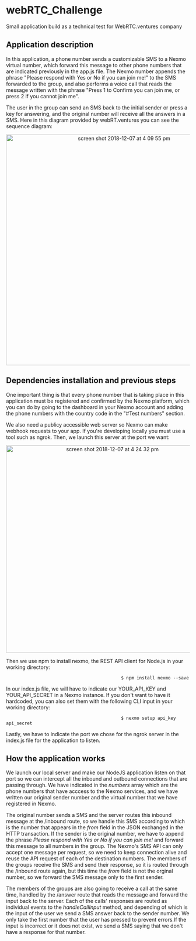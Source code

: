 # webRTC_Challenge
Small application build as a technical test for WebRTC.ventures company

## Application description

In this application, a phone number sends a customizable SMS to a Nexmo virtual number, which forward this message to other phone numbers that are indicated previously in the app.js file. The Nexmo number appends the phrase "Please respond with Yes or No if you can join me!" to the SMS forwarded to the group, and also performs a voice call that reads the message written with the phrase "Press 1 to Confirm you can join me, or press 2 if you cannot join me". 

The user in the group can send an SMS back to the initial sender or press a key for answering, and the original number will receive all the answers in a SMS. Here in this diagram provided by webRT.ventures you can see the sequence diagram:

<p align="center">
<img width="631" alt="screen shot 2018-12-07 at 4 09 55 pm" src="https://user-images.githubusercontent.com/6637058/49675706-6e481680-fa3c-11e8-8c6f-9cc9b724137a.png">
</p>

## Dependencies installation and previous steps

One important thing is that every phone number that is taking place in this application must be registered and confirmed by the Nexmo platform, which you can do by going to the dashboard in your Nexmo account and adding the phone numbers with the country code in the "#Test numbers" section. 

We also need a publicy accessible web server so Nexmo can make webhook requests to your app. If you're developing locally you must use a tool such as ngrok. Then, we launch this server at the port we want:

<p align="center">
<img width="567" alt="screen shot 2018-12-07 at 4 24 32 pm" src="https://user-images.githubusercontent.com/6637058/49675761-9d5e8800-fa3c-11e8-9e84-b9bd2adc0741.png">
</p>

Then we use npm to install nexmo, the REST API client for Node.js in your working directory:    
                                                
                                                $ npm install nexmo --save
                                              
In our index.js file, we will have to indicate our YOUR_API_KEY and YOUR_API_SECRET in a Nexmo instance. If you don't want to have it hardcoded, you can also set them with the following CLI input in your working directory:
                        
                                                $ nexmo setup api_key api_secret

Lastly, we have to indicate the port we chose for the ngrok server in the index.js file for the application to listen.

## How the application works

We launch our local server and make our NodeJS application listen on that port so we can intercept all the inbound and outbound connections that are passing through. We have indicated in the *numbers* array which are the phone numbers that have acccess to the Nexmo services, and we have written our original sender number and the virtual number that we have registered in Nexmo.

The original number sends a SMS and the server routes this inbound message at the /inbound route, so we handle this SMS according to which is the number that appears in the *from* field in the JSON exchanged in the HTTP transaction. If the sender is the original number, we have to append the phrase *Please respond with Yes or No if you can join me!* and forward this message to all numbers in the group. The Nexmo's SMS API can only accept one message per request, so we need to keep connection alive and reuse the API request of each of the destination numbers. The members of the groups receive the SMS and send their response, so it is routed through the /inbound route again, but this time the *from* field is not the orginal number, so we forward the SMS message only to the first sender.

The members of the groups are also going to receive a call at the same time, handled by the /answer route that reads the message and forward the input back to the server. Each of the calls' responses are routed as individual events to the *handleCallInput* method, and depending of which is the input of the user we send a SMS answer back to the sender number. We only take the first number that the user has pressed to prevent errors.If the input is incorrect or it does not exist, we send a SMS saying that we don't have a response for that number.
